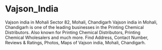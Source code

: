 # Vajson_India
Vajson india in Mohali Sector 82, Mohali, Chandigarh Vajson india in Mohali, Chandigarh is one of the leading businesses in the Printing Chemical Distributors. Also known for Printing Chemical Distributors, Printing Chemical Wholesalers and much more. Find Address, Contact Number, Reviews &amp; Ratings, Photos, Maps of Vajson india, Mohali, Chandigarh.
